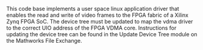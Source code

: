 This code base implements a user space linux application driver that enables the read and write of video frames to the FPGA fabric of a Xilinx 
Zynq FPGA SoC.  The device tree must be updated to map the vdma driver to the correct UIO address of the FPGA VDMA core.  Instructions for updating
the device tree can be found in the Update Device Tree module on the Mathworks File Exchange.
